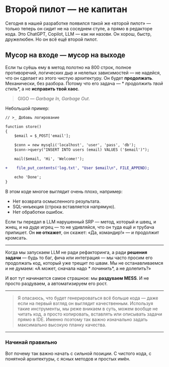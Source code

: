 # Второй пилот — не капитан

Сегодня в нашей разработке появился такой же «второй пилот» — только теперь он сидит не на соседнем стуле, а прямо в
редакторе кода. Это ChatGPT, Copilot, LLM — как ни назови. Он хорош, быстр, дружелюбен. Но он всё ещё второй пилот.

## Мусор на входе — мусор на выходе

Если ты суёшь ему в метод полотно на 800 строк, полное противоречий, логических дыр и нелепых зависимостей — не надейся,
что он сделает из этого чистую архитектуру. Он будет **продолжать**. Механически, без разбора. Потому что его задача — *
*продолжить твой стиль**, а не **исправить твой хаос**.

> GIGO — *Garbage In, Garbage Out*.


Небольшой пример:

```diff
// >_ Добавь логирование

function store()
{
    $email = $_POST['email'];

    $conn = new mysqli('localhost', 'user', 'pass', 'db');
    $conn->query("INSERT INTO users (email) VALUES ('$email')");

    mail($email, 'Hi', 'Welcome!');

+    file_put_contents('log.txt', "User $email\n", FILE_APPEND);

    echo 'Done';
}
```

В этом коде многое выглядит очень плохо, например:

- Нет возврата осмысленного результата.
- SQL-инъекция (строка вставляется напрямую).
- Нет обработки ошибок.

Если ты передал в LLM нарушенный SRP — метод, который и швец, и жнец, и на дуде игрец — то не удивляйся, что он туда ещё
и трубача припишет. Он **не откажет**, он скажет: «Да, командир!» — и продолжит кромсать.

---

Когда мы запускаем LLM не ради рефакторинга, а ради **решения задачи** — будь то баг, фича или интеграция — мы часто
просим его продолжать код, который уже трещит по швам. Мы не останавливаемся и не думаем: «А может, сначала надо *
*починить**, а не долепить?»

И вот тут начинается самое страшное: мы **раздуваем MESS**. И не просто раздуваем, а автоматизируем его рост.

---

>
> Я опасаюсь, что будет генерироваться всё больше кода — даже если на первый взгляд он выглядит качественным. Используя
> такие инструменты, мы реже вникаем в суть, можем вообще не читать код, а просто копировать, вставлять или описывать
> задачи прямо в IDE. Именно поэтому так важно изначально задать максимально высокую планку качества.

---

### Начинай правильно

Вот почему так важно начать с сильной позиции. 
С чистого кода, с понятной архитектуры, с ясных методов и простых имён.
